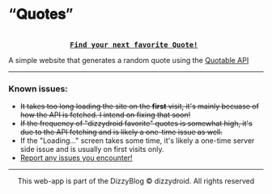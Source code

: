 # “𝐐𝐮𝐨𝐭𝐞𝐬”

<pre align = "center"> <b> 
<a href="https://dizzydroid.github.io/quotes/">Find your next favorite Quote!</a> </b>
</pre>

A simple website that generates a random quote using the [Quotable API](https://docs.quotable.io/docs/api)

______________________________________
### Known issues: 
- ~~It takes too long loading the site on the **first** visit, it's mainly becuase of how the API is fetched. I intend on fixing that soon!~~
- ~~If the frequency of "dizzydroid favorite" quotes is somewhat high, it's due to the API fetching and is likely a one-time issue as well.~~
- If the "Loading..." screen takes some time, it's likely a one-time server side issue and is usually on first visits only.
- [Report any issues you encounter!](https://github.com/dizzydroid/quotes/issues)
___________________________________________________________

<p align="center"> This web-app is part of the DizzyBlog © dizzydroid. All rights reserved </p>


